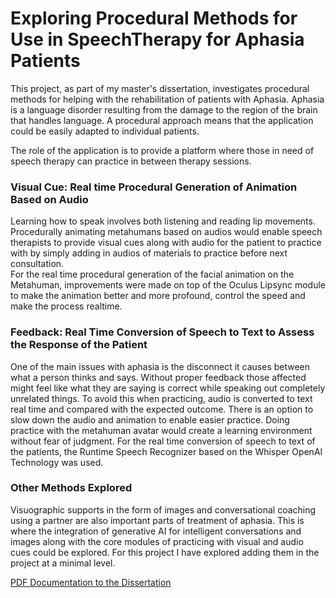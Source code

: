 # Exploring Procedural Methods for Use in SpeechTherapy for Aphasia Patients

This project, as part of my master's dissertation, investigates procedural methods for helping with the rehabilitation of patients with Aphasia. Aphasia is a language disorder resulting from the damage to the region of the brain that handles language. A procedural approach means that the application could be easily adapted to individual patients.

The role of the application is to provide a platform where those in need of speech therapy can practice in between therapy sessions. 

### Visual Cue: Real time Procedural Generation of Animation Based on Audio

Learning how to speak involves both listening and reading lip movements. Procedurally animating metahumans based on audios would enable speech therapists to provide visual cues along with audio for the patient to practice with by simply adding in audios of materials to practice before next consultation.  
For the real time procedural generation of the facial animation on the Metahuman, improvements were made on top of the Oculus Lipsync module to make the animation better and more profound, control the speed and make the process realtime.


### Feedback: Real Time Conversion of Speech to Text to Assess the Response of the Patient

One of the main issues with aphasia is the disconnect it causes between what a person thinks and says. Without proper feedback those affected might feel like what they are saying is correct while speaking out completely unrelated things. To avoid this when practicing, audio is converted to text real time and compared with the expected outcome. There is an option to slow down the audio and animation to enable easier practice. Doing practice with the metahuman avatar would create a learning environment without fear of judgment.
For the real time conversion of speech to text of the patients, the Runtime Speech Recognizer based on the Whisper OpenAI Technology was used. 

### Other Methods Explored

Visuographic supports in the form of images and conversational coaching using a partner are also important parts of treatment of aphasia. This is where the integration of generative AI for intelligent conversations and images along with the core modules of practicing with visual and audio cues could be explored. For this project I have explored adding them in the project at a minimal level.

[PDF Documentation to the Dissertation](https://github.com/SharonGomez/speech-therapy/releases/tag/v1.0/Procedural_Approach_to_Speech_Therapy_for_Aphasia_Patients.pdf)
